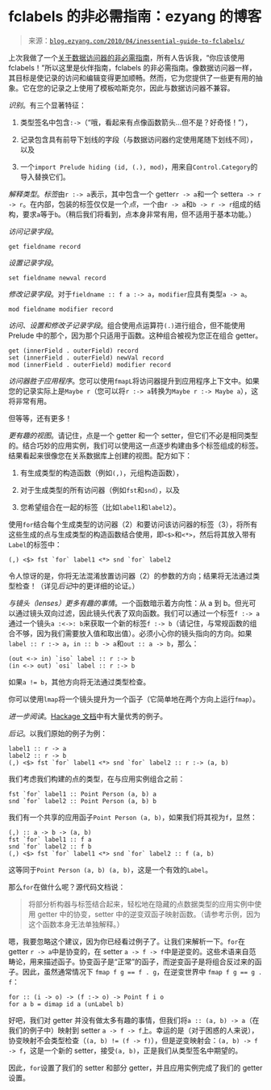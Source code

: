 <!--yml

类别：未分类

日期：2024-07-01 18:18:21

-->

# fclabels 的非必需指南：ezyang 的博客

> 来源：[`blog.ezyang.com/2010/04/inessential-guide-to-fclabels/`](http://blog.ezyang.com/2010/04/inessential-guide-to-fclabels/)

上次我做了一个[关于数据访问器的非必需指南](http://blog.ezyang.com/2010/04/inessential-guide-to-data-accessor/)，所有人告诉我，“你应该使用 fclabels！”所以这里是伙伴指南，fclabels 的非必需指南。像数据访问器一样，其目标是使记录的访问和编辑变得更加顺畅。然而，它为您提供了一些更有用的抽象。它在您的记录之上使用了模板哈斯克尔，因此与数据访问器不兼容。

*识别*。有三个显著特征：

1.  类型签名中包含`:->`（“哦，看起来有点像函数箭头...但不是？好奇怪！”），

1.  记录包含具有前导下划线的字段（与数据访问器约定使用尾随下划线不同），以及

1.  一个`import Prelude hiding (id, (.), mod)`，用来自`Control.Category`的导入替换它们。

*解释类型*。*标签*由`r :-> a`表示，其中包含一个 getter`r -> a`和一个 setter`a -> r -> r`。在内部，包装的标签仅仅是一个*点*，一个由`r -> a`和`b -> r -> r`组成的结构，要求`a`等于`b`。（稍后我们将看到，点本身非常有用，但不适用于基本功能。）

*访问记录字段*。

```
get fieldname record

```

*设置记录字段*。

```
set fieldname newval record

```

*修改记录字段*。对于`fieldname :: f a :-> a`，`modifier`应具有类型`a -> a`。

```
mod fieldname modifier record

```

*访问、设置和修改子记录字段*。组合使用点运算符`(.)`进行组合，但不能使用 Prelude 中的那个，因为那个只适用于函数。这种组合被视为您正在组合 getter。

```
get (innerField . outerField) record
set (innerField . outerField) newVal record
mod (innerField . outerField) modifier record

```

*访问器胜于应用程序*。您可以使用`fmapL`将访问器提升到应用程序上下文中。如果您的记录实际上是`Maybe r`（您可以将`r :-> a`转换为`Maybe r :-> Maybe a`），这将非常有用。

但等等，还有更多！

*更有趣的视图*。请记住，点是一个 getter 和一个 setter，但它们不必是相同类型的。结合巧妙的应用实例，我们可以使用这一点逐步构建由多个标签组成的标签。结果看起来很像您在关系数据库上创建的视图。配方如下：

1.  有生成类型的构造函数（例如`(,)`，元组构造函数），

1.  对于生成类型的所有访问器（例如`fst`和`snd`），以及

1.  您希望组合在一起的标签（比如`label1`和`label2`）。

使用`for`结合每个生成类型的访问器（2）和要访问该访问器的标签（3），将所有这些生成的点与生成类型的构造函数结合使用，即`<$>`和`<*>`，然后将其放入带有`Label`的标签中：

```
(,) <$> fst `for` label1 <*> snd `for` label2

```

令人惊讶的是，你将无法混淆放置访问器（2）的参数的方向；结果将无法通过类型检查！（详见*后记*中的更详细的论证。）

*与镜头（lenses）更多有趣的事情*。一个函数暗示着方向性：从 a 到 b。但光可以通过镜头双向过滤，因此镜头代表了双向函数。我们可以通过一个标签`f :-> a`通过一个镜头`a :<->: b`来获取一个新的标签`f :-> b`（请记住，与常规函数的组合不够，因为我们需要放入值和取出值）。必须小心你的镜头指向的方向。如果`label :: r :-> a`，`in :: b -> a`和`out :: a -> b`，那么：

```
(out <-> in) `iso` label :: r :-> b
(in <-> out) `osi` label :: r :-> b

```

如果`a != b`，其他方向将无法通过类型检查。

你可以使用`lmap`将一个镜头提升为一个函子（它简单地在两个方向上运行`fmap`）。

*进一步阅读*。[Hackage 文档](http://hackage.haskell.org/package/fclabels)中有大量优秀的例子。

*后记*。以我们原始的例子为例：

```
label1 :: r -> a
label2 :: r -> b
(,) <$> fst `for` label1 <*> snd `for` label2 :: r :-> (a, b)

```

我们考虑我们构建的点的类型，在与应用实例组合之前：

```
fst `for` label1 :: Point Person (a, b) a
snd `for` label2 :: Point Person (a, b) b

```

我们有一个共享的应用函子`Point Person (a, b)`，如果我们将其视为`f`，显然：

```
(,) :: a -> b -> (a, b)
fst `for` label1 :: f a
snd `for` label2 :: f b
(,) <$> fst `for` label1 <*> snd `for` label2 :: f (a, b)

```

这等同于`Point Person (a, b) (a, b)`，这是一个有效的`Label`。

那么`for`在做什么呢？源代码文档说：

> 将部分析构器与标签结合起来，轻松地在隐藏的点数据类型的应用实例中使用 getter 中的协变，setter 中的逆变双函子映射函数。（请参考示例，因为这个函数本身无法单独解释。）

嗯，我要忽略这个建议，因为你已经看过例子了。让我们来解析一下。`for`在 getter `r -> a`中是协变的，在 setter `a -> f -> f`中是逆变的。这些术语来自范畴论，用来描述函子。协变函子是“正常”的函子，而逆变函子是将组合反过来的函子。因此，虽然通常情况下 `fmap f g == f . g`，在逆变世界中 `fmap f g == g . f`：

```
for :: (i -> o) -> (f :-> o) -> Point f i o
for a b = dimap id a (unLabel b)

```

好吧，我们对 getter 并没有做太多有趣的事情，但我们将`a :: (a, b) -> a`（在我们的例子中）映射到 setter `a -> f -> f`上。幸运的是（对于困惑的人来说），协变映射不会类型检查（`(a, b) != (f -> f)`），但是逆变映射会：`(a, b) -> f -> f`，这是一个新的 setter，接受`(a, b)`，正是我们从类型签名中期望的。

因此，`for`设置了我们的 setter 和部分 getter，并且应用实例完成了我们的 getter 设置。

